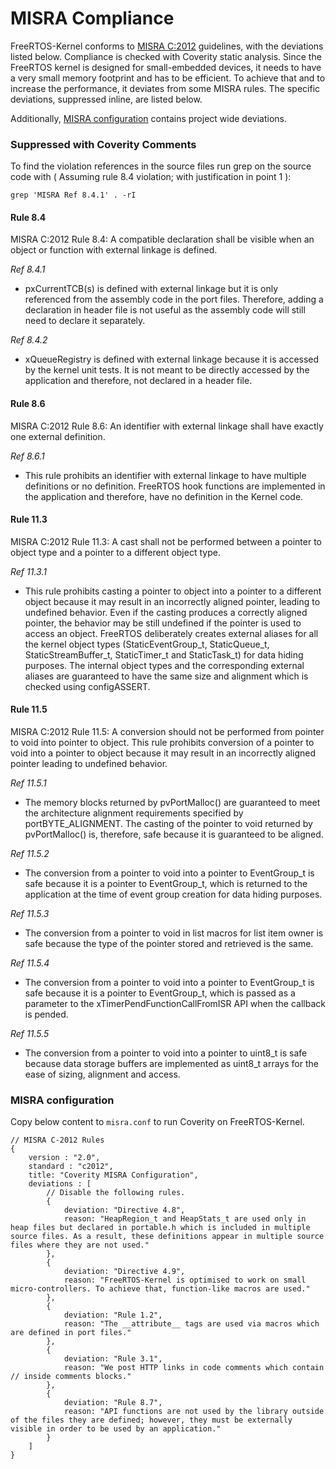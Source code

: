# MISRA Compliance

FreeRTOS-Kernel conforms to [MISRA C:2012](https://www.misra.org.uk/misra-c)
guidelines, with the deviations listed below. Compliance is checked with
Coverity static analysis. Since the FreeRTOS kernel is designed for
small-embedded devices, it needs to have a very small memory footprint and
has to be efficient. To achieve that and to increase the performance, it
deviates from some MISRA rules. The specific deviations, suppressed inline,
are listed below.

Additionally, [MISRA configuration](#misra-configuration) contains project
wide deviations.

### Suppressed with Coverity Comments
To find the violation references in the source files run grep on the source code
with ( Assuming rule 8.4 violation; with justification in point 1 ):
```
grep 'MISRA Ref 8.4.1' . -rI
```

#### Rule 8.4

MISRA C:2012 Rule 8.4: A compatible declaration shall be visible when an
object or function with external linkage is defined.

_Ref 8.4.1_
 - pxCurrentTCB(s) is defined with external linkage but it is only referenced
   from the assembly code in the port files. Therefore, adding a declaration in
   header file is not useful as the assembly code will still need to declare it
   separately.

_Ref 8.4.2_
 - xQueueRegistry is defined with external linkage because it is accessed by the
   kernel unit tests. It is not meant to be directly accessed by the application
   and therefore, not declared in a header file.


#### Rule 8.6

MISRA C:2012 Rule 8.6: An identifier with external linkage shall have exactly
one external definition.

_Ref 8.6.1_
 - This rule prohibits an identifier with external linkage to have multiple
   definitions or no definition. FreeRTOS hook functions are implemented in
   the application and therefore, have no definition in the Kernel code.

#### Rule 11.3

MISRA C:2012 Rule 11.3: A cast shall not be performed between a pointer to
object type and a pointer to a different object type.

_Ref 11.3.1_
 - This rule prohibits casting a pointer to object into a pointer to a
   different object because it may result in an incorrectly aligned pointer,
   leading to undefined behavior. Even if the casting produces a correctly
   aligned pointer, the behavior may be still undefined if the pointer is
   used to access an object. FreeRTOS deliberately creates external aliases
   for all the kernel object types (StaticEventGroup_t, StaticQueue_t,
   StaticStreamBuffer_t, StaticTimer_t and StaticTask_t) for data hiding
   purposes. The internal object types and the corresponding external
   aliases are guaranteed to have the same size and alignment which is
   checked using configASSERT.


#### Rule 11.5

MISRA C:2012 Rule 11.5: A conversion should not be performed from pointer to
void into pointer to object.
This rule prohibits conversion of a pointer to void into a pointer to
object because it may result in an incorrectly aligned pointer leading
to undefined behavior.

_Ref 11.5.1_
 - The memory blocks returned by pvPortMalloc() are guaranteed to meet the
   architecture alignment requirements specified by portBYTE_ALIGNMENT.
   The casting of the pointer to void returned by pvPortMalloc() is,
   therefore, safe because it is guaranteed to be aligned.

_Ref 11.5.2_
 - The conversion from a pointer to void into a pointer to EventGroup_t is
   safe because it is a pointer to EventGroup_t, which is returned to the
   application at the time of event group creation for data hiding
   purposes.

_Ref 11.5.3_
 - The conversion from a pointer to void in list macros for list item owner
   is safe because the type of the pointer stored and retrieved is the
   same.

_Ref 11.5.4_
 - The conversion from a pointer to void into a pointer to EventGroup_t is
   safe because it is a pointer to EventGroup_t, which is passed as a
   parameter to the xTimerPendFunctionCallFromISR API when the callback is
   pended.

_Ref 11.5.5_
 - The conversion from a pointer to void into a pointer to uint8_t is safe
   because data storage buffers are implemented as uint8_t arrays for the
   ease of sizing, alignment and access.


### MISRA configuration

Copy below content to `misra.conf` to run Coverity on FreeRTOS-Kernel.

```
// MISRA C-2012 Rules
{
    version : "2.0",
    standard : "c2012",
    title: "Coverity MISRA Configuration",
    deviations : [
        // Disable the following rules.
        {
            deviation: "Directive 4.8",
            reason: "HeapRegion_t and HeapStats_t are used only in heap files but declared in portable.h which is included in multiple source files. As a result, these definitions appear in multiple source files where they are not used."
        },
        {
            deviation: "Directive 4.9",
            reason: "FreeRTOS-Kernel is optimised to work on small micro-controllers. To achieve that, function-like macros are used."
        },
        {
            deviation: "Rule 1.2",
            reason: "The __attribute__ tags are used via macros which are defined in port files."
        },
        {
            deviation: "Rule 3.1",
            reason: "We post HTTP links in code comments which contain // inside comments blocks."
        },
        {
            deviation: "Rule 8.7",
            reason: "API functions are not used by the library outside of the files they are defined; however, they must be externally visible in order to be used by an application."
        }
    ]
}
```

